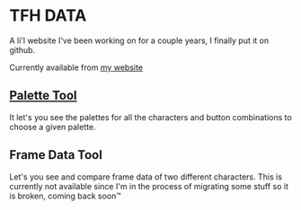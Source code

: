# TFH DATA

A li'l website I've been working on for a couple years, I finally put it on github.

Currently available from [my website](https://enmadarei.com)

## [Palette Tool](https://tfh.enmadarei.com/palettes)

It let's you see the palettes for all the characters and button combinations to choose a given palette.

## Frame Data Tool

Let's you see and compare frame data of two different characters.
This is currently not available since I'm in the process of migrating some stuff so it is broken, coming back soon™
